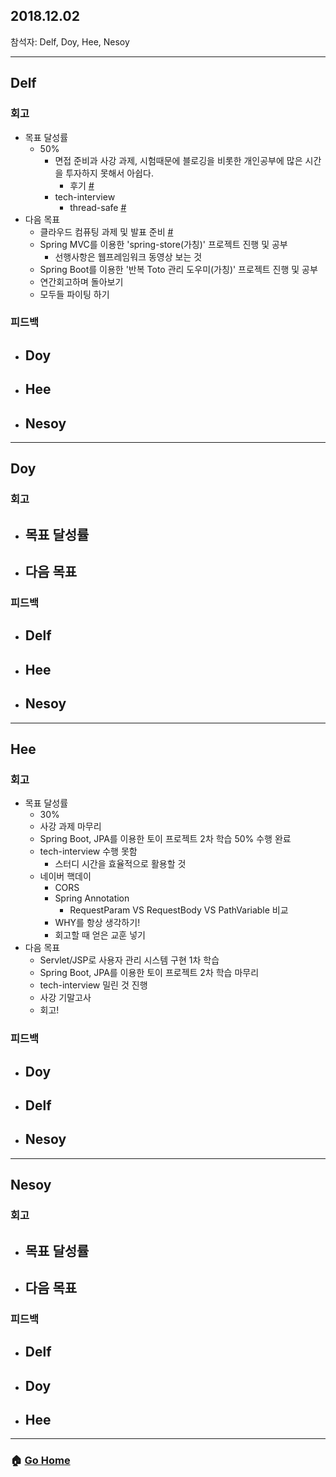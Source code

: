 ## 2018.12.02
참석자: Delf, Doy, Hee, Nesoy

---

## Delf
### 회고
- 목표 달성률
    - 50%
        - 면접 준비과 사강 과제, 시험때문에 블로깅을 비롯한 개인공부에 많은 시간을 투자하지 못해서 아쉽다.
            - 후기 [#](../delf/contents/Summary_20181202.md)
        - tech-interview 
            - thread-safe [#](https://github.com/WeareSoft/tech-interview/blob/master/contents/os.md#thread-safe)
- 다음 목표
    - 클라우드 컴퓨팅 과제 및 발표 준비 [#](https://github.com/WeareSoft/wwl/blob/master/delf/contents/aws-webserver-rds.md)
    - Spring MVC를 이용한 'spring-store(가칭)' 프로젝트 진행 및 공부
        - 선행사항은 웹프레임워크 동영상 보는 것
    - Spring Boot를 이용한 '반복 Toto 관리 도우미(가칭)' 프로젝트 진행 및 공부
    - 연간회고하며 돌아보기
    - 모두들 파이팅 하기
### 피드백
- Doy
    -
- Hee
    -
- Nesoy
    -

---

## Doy
### 회고
- 목표 달성률
    -
- 다음 목표
    -
### 피드백
- Delf
    -
- Hee
    -
- Nesoy
    -

---

## Hee
### 회고
- 목표 달성률
    - 30%
    - 사강 과제 마무리 
    - Spring Boot, JPA를 이용한 토이 프로젝트 2차 학습 50% 수행 완료
    - tech-interview 수행 못함
        - 스터디 시간을 효율적으로 활용할 것
    - 네이버 핵데이
        - CORS
        - Spring Annotation
            - RequestParam VS RequestBody VS PathVariable 비교
        - WHY를 항상 생각하기!
        - 회고할 때 얻은 교훈 넣기
- 다음 목표
    - Servlet/JSP로 사용자 관리 시스템 구현 1차 학습 
    - Spring Boot, JPA를 이용한 토이 프로젝트 2차 학습 마무리 
    - tech-interview 밀린 것 진행 
    - 사강 기말고사 
    - 회고! 
### 피드백
- Doy
    -
- Delf
    -
- Nesoy
    -

---

## Nesoy
### 회고
- 목표 달성률
    -
- 다음 목표
    -
### 피드백
- Delf
    -
- Doy
    -
- Hee
    -

---

### :house: [Go Home](https://github.com/WeareSoft/WWL)
